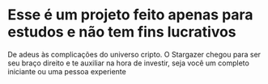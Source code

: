 # Esse é um projeto feito apenas para estudos e não tem fins lucrativos

De adeus às complicações do universo cripto. O Stargazer chegou para ser seu braço direito e te auxiliar na hora de investir, seja você um completo iniciante ou uma pessoa experiente
